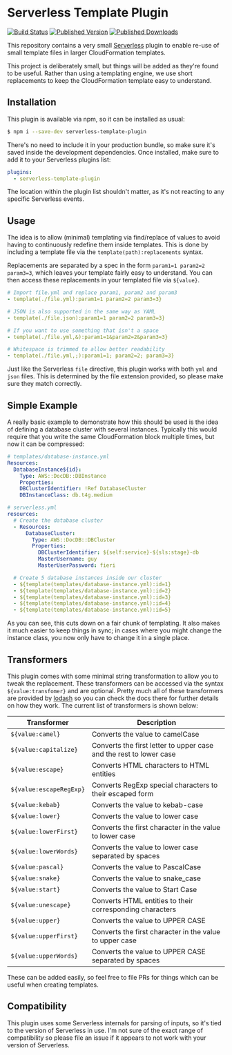 # Serverless Template Plugin

[![Build Status](https://img.shields.io/github/actions/workflow/status/whitfin/serverless-template-plugin/ci.yml?branch=main)](https://github.com/whitfin/serverless-template-plugin/actions) [![Published Version](https://img.shields.io/npm/v/serverless-template-plugin.svg)](https://npmjs.com/package/serverless-template-plugin) [![Published Downloads](https://img.shields.io/npm/dt/serverless-template-plugin)](https://npmjs.com/package/serverless-template-plugin)

This repository contains a very small [Serverless](https://serverless.com) plugin
to enable re-use of small template files in larger CloudFormation templates.

This project is deliberately small, but things will be added as they're found to
be useful. Rather than using a templating engine, we use short replacements to
keep the CloudFormation template easy to understand.

## Installation

This plugin is available via npm, so it can be installed as usual:

```bash
$ npm i --save-dev serverless-template-plugin
```

There's no need to include it in your production bundle, so make sure it's saved
inside the development dependencies. Once installed, make sure to add it to your
Serverless plugins list:

```yaml
plugins:
  - serverless-template-plugin
```

The location within the plugin list shouldn't matter, as it's not reacting to
any specific Serverless events.

## Usage

The idea is to allow (minimal) templating via find/replace of values to avoid
having to continuously redefine them inside templates. This is done by including
a template file via the `template(path):replacements` syntax.

Replacements are separated by a spec in the form `param1=1 param2=2 param3=3`,
which leaves your template fairly easy to understand. You can then access these
replacements in your templated file via `${value}`.

```yaml
# Import file.yml and replace param1, param2 and param3
- template(./file.yml):param1=1 param2=2 param3=3}

# JSON is also supported in the same way as YAML
- template(./file.json):param1=1 param2=2 param3=3}

# If you want to use something that isn't a space
- template(./file.yml,&):param1=1&param2=2&param3=3}

# Whitespace is trimmed to allow better readability
- template(./file.yml,;):param1=1; param2=2; param3=3}
```

Just like the Serverless `file` directive, this plugin works with both `yml`
and `json` files. This is determined by the file extension provided, so please
make sure they match correctly.

## Simple Example

A really basic example to demonstrate how this should be used is the idea of
defining a database cluster with several instances. Typically this would
require that you write the same CloudFormation block multiple times, but now
it can be compressed:

```yaml
# templates/database-instance.yml
Resources:
  DatabaseInstance${id}:
    Type: AWS::DocDB::DBInstance
    Properties:
    DBClusterIdentifier: !Ref DatabaseCluster
    DBInstanceClass: db.t4g.medium

# serverless.yml
resources:
  # Create the database cluster
  - Resources:
      DatabaseCluster:
        Type: AWS::DocDB::DBCluster
        Properties:
          DBClusterIdentifier: ${self:service}-${sls:stage}-db
          MasterUsername: guy
          MasterUserPassword: fieri

  # Create 5 database instances inside our cluster
  - ${template(templates/database-instance.yml):id=1}
  - ${template(templates/database-instance.yml):id=2}
  - ${template(templates/database-instance.yml):id=3}
  - ${template(templates/database-instance.yml):id=4}
  - ${template(templates/database-instance.yml):id=5}
```

As you can see, this cuts down on a fair chunk of templating. It also makes
it much easier to keep things in sync; in cases where you might change the
instance class, you now only have to change it in a single place.

## Transformers

This plugin comes with some minimal string transformation to allow you to
tweak the replacement. These transformers can be accessed via the syntax
`${value:transfomer}` and are optional. Pretty much all of these transformers
are provided by [lodash](https://lodash.com) so you can check the docs there
for further details on how they work. The current list of transformers is
shown below:

| Transformer             | Description                                                        |
|-------------------------|--------------------------------------------------------------------|
| `${value:camel}`        | Converts the value to camelCase                                    |
| `${value:capitalize}`   | Converts the first letter to upper case and the rest to lower case |
| `${value:escape}`       | Converts HTML characters to HTML entities                          |
| `${value:escapeRegExp}` | Converts RegExp special characters to their escaped form           |
| `${value:kebab}`        | Converts the value to kebab-case                                   |
| `${value:lower}`        | Converts the value to lower case                                   |
| `${value:lowerFirst}`   | Converts the first character in the value to lower case            |
| `${value:lowerWords}`   | Converts the value to lower case separated by spaces               |
| `${value:pascal}`       | Converts the value to PascalCase                                   |
| `${value:snake}`        | Converts the value to snake_case                                   |
| `${value:start}`        | Converts the value to Start Case                                   |
| `${value:unescape}`     | Converts HTML entities to their corresponding characters           |
| `${value:upper}`        | Converts the value to UPPER CASE                                   |
| `${value:upperFirst}`   | Converts the first character in the value to upper case            |
| `${value:upperWords}`   | Converts the value to UPPER CASE separated by spaces               |

These can be added easily, so feel free to file PRs for things which can be
useful when creating templates.

## Compatibility

This plugin uses some Serverless internals for parsing of inputs, so it's
tied to the version of Serverless in use. I'm not sure of the exact range
of compatibility so please file an issue if it appears to not work with
your version of Serverless.
